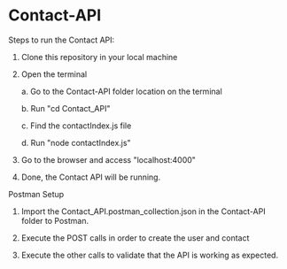 # Contact-API

Steps to run the Contact API:

1. Clone this repository in your local machine

2. Open the terminal

    a. Go to the Contact-API folder location on the terminal
  
    b. Run "cd Contact_API"
  
    c. Find the contactIndex.js file
  
    d. Run "node contactIndex.js"
 
 3. Go to the browser and access "localhost:4000"
 
 4. Done, the Contact API will be running.
 
 
 Postman Setup
 
 1. Import the Contact_API.postman_collection.json in the Contact-API folder to Postman.
 
 2. Execute the POST calls in order to create the user and contact

 3. Execute the other calls to validate that the API is working as expected.
